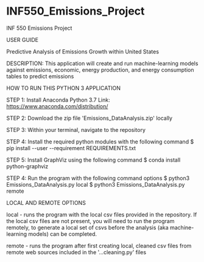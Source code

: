 # INF550_Emissions_Project
INF 550 Emissions Project

USER GUIDE 

Predictive Analysis of Emissions Growth within United States

DESCRIPTION: This application will create and run machine-learning models against emissions, economic, energy production, and energy consumption tables to predict emissions 

HOW TO RUN THIS PYTHON 3 APPLICATION 

STEP 1: Install Anaconda Python 3.7
	Link: https://www.anaconda.com/distribution/

STEP 2: Download the zip file 'Emissions_DataAnalysis.zip' locally

STEP 3: Within your terminal, navigate to the repository

STEP 4: Install the required python modules with the following command
	$ pip install --user --requirement REQUIREMENTS.txt

STEP 5: Install GraphViz using the following command 
	$ conda install python-graphviz
	
STEP 4: Run the program with the following command options 
	$ python3 Emissions_DataAnalysis.py local
	$ python3 Emissions_DataAnalysis.py remote

LOCAL AND REMOTE OPTIONS

local - runs the program with the local csv files provided in the repository. If the local csv files are not present, you will need to run the program remotely, to generate a local set of csvs before the analysis (aka machine-learning models) can be completed. 

remote - runs the program after first creating local, cleaned csv files from remote web sources included in the '...cleaning.py' files
